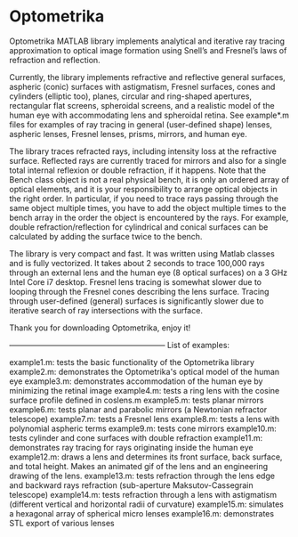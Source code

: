 # Optometrika
Optometrika MATLAB library implements analytical and iterative ray tracing approximation to optical image formation using Snell’s and Fresnel’s laws of refraction and reflection.

Currently, the library implements refractive and reflective general surfaces, aspheric (conic) surfaces with astigmatism, Fresnel surfaces, cones and cylinders (elliptic too), planes, circular and ring-shaped apertures, rectangular flat screens, spheroidal screens, and a realistic model of the human eye with accommodating lens and spheroidal retina. See example*.m files for examples of ray tracing in general (user-defined shape) lenses, aspheric lenses, Fresnel lenses, prisms, mirrors, and human eye. 

The library traces refracted rays, including intensity loss at the refractive surface. Reflected rays are currently traced for mirrors and also for a single total internal reflexion or double refraction, if it happens. Note that the Bench class object is not a real physical bench, it is only an ordered array of optical elements, and it is your responsibility to arrange optical objects in the right order. In particular, if you need to trace rays passing through the same object multiple times, you have to add the object multiple times to the bench array in the order the object is encountered by the rays. For example, double refraction/reflection for cylindrical and conical surfaces can be calculated by adding the surface twice to the bench. 

The library is very compact and fast. It was written using Matlab classes and is fully vectorized. It takes about 2 seconds to trace 100,000 rays through an external lens and the human eye (8 optical surfaces) on a 3 GHz Intel Core i7 desktop. Fresnel lens tracing is somewhat slower due to looping through the Fresnel cones describing the lens surface. Tracing through user-defined (general) surfaces is significantly slower due to iterative search of ray intersections with the surface. 

Thank you for downloading Optometrika, enjoy it!

————————————————————
List of examples:

example1.m: tests the basic functionality of the Optometrika library
example2.m: demonstrates the Optometrika's optical model of the human eye
example3.m: demonstrates accommodation of the human eye by minimizing the retinal image
example4.m: tests a ring lens with the cosine surface profile defined in coslens.m
example5.m: tests planar mirrors
example6.m: tests planar and parabolic mirrors (a Newtonian refractor telescope)
example7.m: tests a Fresnel lens
example8.m: tests a lens with polynomial aspheric terms
example9.m: tests cone mirrors
example10.m: tests cylinder and cone surfaces with double refraction
example11.m: demonstrates ray tracing for rays originating inside the human eye
example12.m: draws a lens and determines its front surface, back surface, and total height. Makes an animated gif of the lens and an engineering drawing of the lens.
example13.m: tests refraction through the lens edge and backward rays refraction (sub-aperture Maksutov-Cassegrain telescope)
example14.m: tests refraction through a lens with astigmatism (different vertical and horizontal radii of curvature)
example15.m: simulates a hexagonal array of spherical micro lenses
example16.m: demonstrates STL export of various lenses
